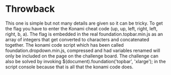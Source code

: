 Throwback
=========
This one is simple but not many details are given so it can be tricky. To get the flag you have to enter the Konami cheat code (up, up, left, right, left, right, b, a). The flag is embedded in the real foundation.topbar.min.js as an array of integers that get converted to characters and concatenated together. The konami code script which has been called foundation.dropdown.min.js, compressed and had variables renamed will only be included on the page on the challenge board. The challenge can also be solved by invoking $(document).foundation('topbar', 'xlarge'); in the script console because that is all that the konami code does.
